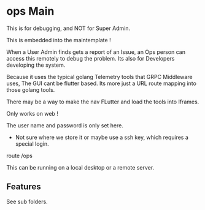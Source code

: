 # ops Main

This is for debugging, and NOT for Super Admin.

This is embedded into the maintemplate !

When a User Admin finds gets a report of an Issue, an Ops person can access this remotely to debug the problem.
Its also for Developers developing the system.

Because it uses the typical golang Telemetry tools that GRPC Middleware uses, The GUI cant be flutter based.
Its more just a URL route mapping into those golang tools.

There may be a way to make the nav FLutter and load the tools into Iframes.

Only works on web !

The user name and password is only set here.
- Not sure where we store it or maybe use a ssh key, which requires a special login.

route /ops

This can be running on a local desktop or a remote server.

## Features

See sub folders.
